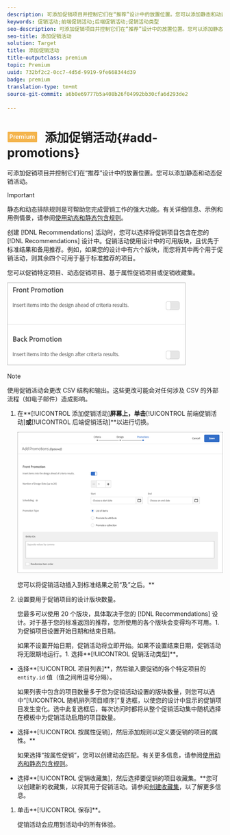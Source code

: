 ```yaml
---
description: 可添加促销项目并控制它们在“推荐”设计中的放置位置。您可以添加静态和动态促销活动。
keywords: 促销活动;前端促销活动;后端促销活动;促销活动类型
seo-description: 可添加促销项目并控制它们在“推荐”设计中的放置位置。您可以添加静态和动态促销活动。
seo-title: 添加促销活动
solution: Target
title: 添加促销活动
title-outputclass: premium
topic: Premium
uuid: 732bf2c2-0cc7-4d5d-9919-9fe668344d39
badge: premium
translation-type: tm+mt
source-git-commit: a6b0e69777b5a408b26f04992bb30cfa6d293de2

---
```



# ![PREMIUM](/help/assets/premium.png) 添加促销活动{#add-promotions}

可添加促销项目并控制它们在“推荐”设计中的放置位置。您可以添加静态和动态促销活动。

>[!IMPORTANT]
>
>静态和动态排除规则是可帮助您完成营销工作的强大功能。有关详细信息、示例和用例情景，请参阅[使用动态和静态包含规则](../../c-recommendations/c-algorithms/use-dynamic-and-static-inclusion-rules.md#concept_4CB5C0FA705D4E449BD0B37B3D987F9F)。

创建 [!DNL Recommendations] 活动时，您可以选择将促销项目包含在您的 [!DNL Recommendations] 设计中。促销活动使用设计中的可用版块，且优先于标准结果和备用推荐。例如，如果您的设计中有六个版块，而您将其中两个用于促销活动，则其余四个可用于基于标准推荐的项目。

您可以促销特定项目、动态促销项目、基于属性促销项目或促销收藏集。

![](assets/add_promotion_toggles.png)

>[!NOTE]
>
>使用促销活动会更改 CSV 结构和输出。这些更改可能会对任何涉及 CSV 的外部流程（如电子邮件）造成影响。

1. 在**[!UICONTROL 添加促销活动]**屏幕上，单击**[!UICONTROL 前端促销活动]**或**[!UICONTROL 后端促销活动]**以进行切换。

   ![](assets/add_promotion_front.png)

   您可以将促销活动插入到标准结果之前“及”之后。**
1. 设置要用于促销项目的设计版块数量。

   您最多可以使用 20 个版块，具体取决于您的 [!DNL Recommendations] 设计。对于基于您的标准返回的推荐，您所使用的各个版块会变得均不可用。1. 为促销项目设置开始日期和结束日期。

   如果不设置开始日期，促销活动将立即开始。如果不设置结束日期，促销活动将无限期地运行。1. 选择**[!UICONTROL 促销活动类型]**。

* 选择**[!UICONTROL 项目列表]**，然后输入要促销的各个特定项目的 `entity.id` 值（值之间用逗号分隔）。

   如果列表中包含的项目数量多于您为促销活动设置的版块数量，则您可以选中“[!UICONTROL 随机排列项目顺序]”复选框，以使您的设计中显示的促销项目发生变化。选中此复选框后，每次访问时都将从整个促销活动集中随机选择在模板中为促销活动启用的项目数量。

* 选择**[!UICONTROL 按属性促销]，然后添加规则以定义要促销的项目的属性。**

   如果选择“按属性促销”，您可以创建动态匹配。有关更多信息，请参阅[使用动态和静态包含规则](../../c-recommendations/c-algorithms/use-dynamic-and-static-inclusion-rules.md#concept_4CB5C0FA705D4E449BD0B37B3D987F9F)。

* 选择**[!UICONTROL 促销收藏集]，然后选择要促销的项目收藏集。**您可以创建新的收藏集，以将其用于促销活动。请参阅[创建收藏集](../../c-recommendations/c-products/collections.md#task_1256DFF6842141FCAADD9E1428EF7F08)，以了解更多信息。

1. 单击**[!UICONTROL 保存]**。

   促销活动会应用到活动中的所有体验。
